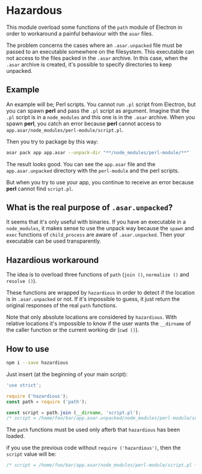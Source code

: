 
# Hazardous

This module overload some functions of the `path` module of Electron in
order to workaround a painful behaviour with the `asar` files.

The problem concerns the cases where an `.asar.unpacked` file must be passed
to an executable somewhere on the filesystem. This executable can not
access to the files packed in the `.asar` archive. In this case, when the
`.asar` archive is created, it's possible to specify directories to keep
unpacked.

## Example

An example will be; Perl scripts. You cannot run `.pl` script from Electron,
but you can spawn **perl** and pass the `.pl` script as argument. Imagine
that the `.pl` script is in a `node_modules` and this one is in the `.asar`
archive. When you spawn **perl**, you catch an error because **perl** cannot
access to `app.asar/node_modules/perl-module/script.pl`.

Then you try to package by this way:
```bash
asar pack app app.asar --unpack-dir "**/node_modules/perl-module/**"
```

The result looks good. You can see the `app.asar` file and the
`app.asar.unpacked` directory with the `perl-module` and the perl scripts.

But when you try to use your app, you continue to receive an error because
**perl** cannot find `script.pl`.

## What is the real purpose of `.asar.unpacked`?

It seems that it's only useful with binaries. If you have an executable in
a `node_modules`, it makes sense to use the unpack way because the `spawn`
and `exec` functions of `child_process` are aware of `.asar.unpacked`. Then
your executable can be used transparently.

## Hazardious workaround

The idea is to overload three functions of `path` (`join ()`, `normalize ()`
and `resolve ()`).

These functions are wrapped by `hazardious` in order to detect if the location
is in `.asar.unpacked` or not. If it's impossible to guess, it just return the
original responses of the real `path` functions.

Note that only absolute locations are considered by `hazardious`. With relative
locations it's impossible to know if the user wants the `__dirname` of the
caller function or the current working dir (`cwd ()`).

## How to use

```bash
npm i --save hazardious
```

Just insert (at the beginning of your main script):

```js
'use strict';

require ('hazardious');
const path = require ('path');

const script = path.join (__dirname, 'script.pl');
/* script = /home/foo/bar/app.asar.unpacked/node_modules/perl-module/script.pl */
```

The `path` functions must be used only afterb that `hazardious` has been
loaded.

if you use the previous code without `require ('hazardious')`, then the `script`
value will be:

```js
/* script = /home/foo/bar/app.asar/node_modules/perl-module/script.pl */
```
